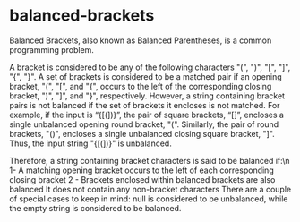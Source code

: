 # balanced-brackets
Balanced Brackets, also known as Balanced Parentheses, is a common programming problem.

A bracket is considered to be any of the following characters  "(", ")", "[", "]", "{", "}".
A set of brackets is considered to be a matched pair if an opening bracket, "(", "[", and "{", 
occurs to the left of the corresponding closing bracket, ")", "]",  and "}", respectively.
However, a string containing bracket pairs is not balanced if the set of brackets it encloses is not matched.
For example, if the input is “{[(])}”, the pair of square brackets, “[]”, encloses a single unbalanced opening 
round bracket, "(". Similarly, the pair of round brackets, "()", encloses a single unbalanced closing 
square bracket, "]". Thus, the input string "{[(])}" is unbalanced.

Therefore, a string containing bracket characters is said to be balanced if:\n
1- A matching opening bracket occurs to the left of each corresponding closing bracket
2 - Brackets enclosed within balanced brackets are also balanced
It does not contain any non-bracket characters
There are a couple of special cases to keep in mind: null is considered to be unbalanced, while the empty string is considered to be balanced.

